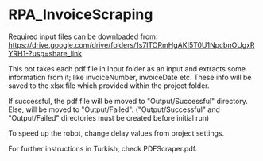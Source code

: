 # RPA_InvoiceScraping
Required input files can be downloaded from: https://drive.google.com/drive/folders/1s7lTORmHgAKI5T0U1NpcbnOUgxRYRH1-?usp=share_link

This bot takes each pdf file in Input folder as an input and extracts some information from it; like invoiceNumber, invoiceDate etc.
These info will be saved to the xlsx file which provided within the project folder.

If successful, the pdf file will be moved to "Output/Successful" directory. Else, will be moved to "Output/Failed".
("Output/Successful" and "Output/Failed" directories must be created before initial run)
 
To speed up the robot, change delay values from project settings.

For further instructions in Turkish, check PDFScraper.pdf.
